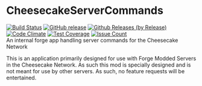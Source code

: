 # CheesecakeServerCommands 
[![Build Status](https://travis-ci.org/itachi1706/CheesecakeServerCommands.svg)](https://travis-ci.org/itachi1706/CheesecakeServerCommands) [![GitHub release](https://img.shields.io/github/release/itachi1706/CheesecakeServerCommands.svg)](https://github.com/itachi1706/CheesecakeServerCommands/releases) [![Github Releases (by Release)](https://img.shields.io/github/downloads/itachi1706/CheesecakeServerCommands/latest/total.svg)](https://github.com/itachi1706/CheesecakeServerCommands/releases) [![Code Climate](https://codeclimate.com/github/itachi1706/CheesecakeServerCommands/badges/gpa.svg)](https://codeclimate.com/github/itachi1706/CheesecakeServerCommands) [![Test Coverage](https://codeclimate.com/github/itachi1706/CheesecakeServerCommands/badges/coverage.svg)](https://codeclimate.com/github/itachi1706/CheesecakeServerCommands/coverage) [![Issue Count](https://codeclimate.com/github/itachi1706/CheesecakeServerCommands/badges/issue_count.svg)](https://codeclimate.com/github/itachi1706/CheesecakeServerCommands)  
An internal forge app handling server commands for the Cheesecake Network 

This is an application primarily designed for use with Forge Modded Servers in the Cheesecake Network. As such this mod is specially designed and is not meant for use by other servers. As such, no feature requests will be entertained.
